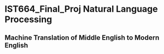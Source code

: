 # IST664_Final_Proj Natural Language Processing
## Machine Translation of Middle English to Modern English
